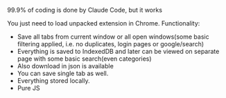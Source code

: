 99.9% of coding is done by Claude Code, but it works

You just need to load unpacked extension in Chrome.
Functionality:
- Save all tabs from current window or all open windows(some basic filtering applied, i.e. no duplicates, login pages or google/search)
- Everything is saved to IndexedDB and later can be viewed on separate page with some basic search(even categories)
- Also download in json is available
- You can save single tab as well.
- Everything stored locally.
- Pure JS
